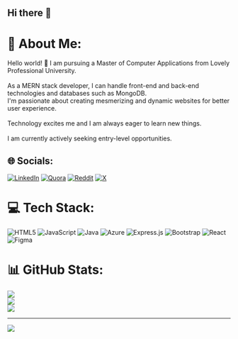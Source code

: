 ## Hi there 👋

# 💫 About Me:
Hello world! 👋 I am pursuing a Master of Computer Applications from Lovely Professional University. <br><br>As a MERN stack developer, I can handle front-end and back-end technologies and databases such as MongoDB.<br>I'm passionate about creating mesmerizing and dynamic websites for better user experience. <br><br>Technology excites me and I am always eager to learn new things.<br><br>I am currently actively seeking entry-level opportunities.


## 🌐 Socials:
[![LinkedIn](https://img.shields.io/badge/LinkedIn-%230077B5.svg?logo=linkedin&logoColor=white)](https://linkedin.com/in/https://www.linkedin.com/in/roshni-kumari-b8249a284) [![Quora](https://img.shields.io/badge/Quora-%23B92B27.svg?logo=Quora&logoColor=white)](https://quora.com/profile/ttps://www.quora.com/profile/Roshni-Raj-118) [![Reddit](https://img.shields.io/badge/Reddit-%23FF4500.svg?logo=Reddit&logoColor=white)](https://reddit.com/user/https://www.reddit.com/user/OkResource1099/) [![X](https://img.shields.io/badge/X-black.svg?logo=X&logoColor=white)](https://x.com/https://x.com/raj11943) 

# 💻 Tech Stack:
![HTML5](https://img.shields.io/badge/html5-%23E34F26.svg?style=for-the-badge&logo=html5&logoColor=white) ![JavaScript](https://img.shields.io/badge/javascript-%23323330.svg?style=for-the-badge&logo=javascript&logoColor=%23F7DF1E) ![Java](https://img.shields.io/badge/java-%23ED8B00.svg?style=for-the-badge&logo=openjdk&logoColor=white) ![Azure](https://img.shields.io/badge/azure-%230072C6.svg?style=for-the-badge&logo=microsoftazure&logoColor=white) ![Express.js](https://img.shields.io/badge/express.js-%23404d59.svg?style=for-the-badge&logo=express&logoColor=%2361DAFB) ![Bootstrap](https://img.shields.io/badge/bootstrap-%238511FA.svg?style=for-the-badge&logo=bootstrap&logoColor=white) ![React](https://img.shields.io/badge/react-%2320232a.svg?style=for-the-badge&logo=react&logoColor=%2361DAFB) ![Figma](https://img.shields.io/badge/figma-%23F24E1E.svg?style=for-the-badge&logo=figma&logoColor=white)
# 📊 GitHub Stats:
![](https://github-readme-stats.vercel.app/api?username=Roshni009&theme=merko&hide_border=false&include_all_commits=false&count_private=false)<br/>
![](https://github-readme-streak-stats.herokuapp.com/?user=Roshni009&theme=merko&hide_border=false)<br/>
![](https://github-readme-stats.vercel.app/api/top-langs/?username=Roshni009&theme=merko&hide_border=false&include_all_commits=false&count_private=false&layout=compact)

---
[![](https://visitcount.itsvg.in/api?id=Roshni009&icon=0&color=0)](https://visitcount.itsvg.in)

<!-- Proudly created with GPRM ( https://gprm.itsvg.in ) --><!--
**Roshni009/Roshni009** is a ✨ _special_ ✨ repository because its `README.md` (this file) appears on your GitHub profile.

Here are some ideas to get you started:

- 🔭 I’m currently working on ...
- 🌱 I’m currently learning ...
- 👯 I’m looking to collaborate on ...
- 🤔 I’m looking for help with ...
- 💬 Ask me about ...
- 📫 How to reach me: ...
- 😄 Pronouns: ...
- ⚡ Fun fact: ...
-->
